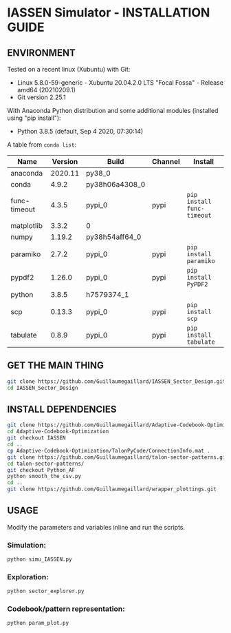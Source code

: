 # IASSEN Simulator - INSTALLATION GUIDE
## ENVIRONMENT
Tested on a recent linux (Xubuntu) with Git:
 * Linux 5.8.0-59-generic - Xubuntu 20.04.2.0 LTS "Focal Fossa" - Release amd64 (20210209.1)
 * Git version 2.25.1
 
With Anaconda Python distribution and some additional modules (installed using "pip install"):
 * Python 3.8.5 (default, Sep  4 2020, 07:30:14) 

A table from ```conda list```:

 Name             |           Version          | Build          | Channel   | Install
 ---              |           ---              | ---            | ---       | ---
 anaconda         |           2020.11          |        py38_0  |           |
 conda            |           4.9.2            | py38h06a4308_0 |           | 
 func-timeout     |           4.3.5            |         pypi_0 |   pypi    | ```pip install func-timeout```
 matplotlib       |           3.3.2            |              0 |           | 
 numpy            |           1.19.2           | py38h54aff64_0 |           | 
 paramiko         |           2.7.2            |         pypi_0 |   pypi    | ```pip install paramiko```
 pypdf2           |           1.26.0           |         pypi_0 |   pypi    | ```pip install PyPDF2```
 python           |           3.8.5            |     h7579374_1 |           | 
 scp              |           0.13.3           |         pypi_0 |   pypi    | ```pip install scp```
 tabulate         |           0.8.9            |         pypi_0 |   pypi    | ```pip install tabulate```




## GET THE MAIN THING
```bash
git clone https://github.com/Guillaumegaillard/IASSEN_Sector_Design.git
cd IASSEN_Sector_Design
```

## INSTALL DEPENDENCIES

```bash
git clone https://github.com/Guillaumegaillard/Adaptive-Codebook-Optimization.git
cd Adaptive-Codebook-Optimization
git checkout IASSEN 
cd ..
cp Adaptive-Codebook-Optimization/TalonPyCode/ConnectionInfo.mat .
git clone https://github.com/Guillaumegaillard/talon-sector-patterns.git
cd talon-sector-patterns/
git checkout Python_AF
python smooth_the_csv.py 
cd ..
git clone https://github.com/Guillaumegaillard/wrapper_plottings.git
```

## USAGE
Modify the parameters and variables inline and run the scripts.
### Simulation:
```bash
python simu_IASSEN.py
```
### Exploration:
```bash
python sector_explorer.py
```
### Codebook/pattern representation:
```bash
python param_plot.py
```


